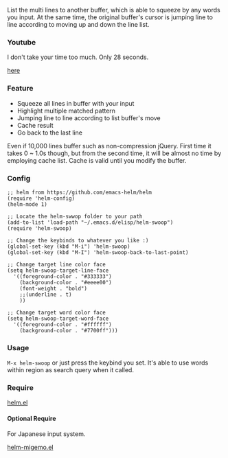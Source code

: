 List the multi lines to another buffer, which is able to squeeze by any words you input. At the same time, the original buffer's cursor is jumping line to line according to moving up and down the line list.

### Youtube

I don't take your time too much. Only 28 seconds. 

[here](http://www.youtube.com/embed/Mo5OSQUM51g?rel=0)

### Feature

* Squeeze all lines in buffer with your input
* Highlight multiple matched pattern
* Jumping line to line according to list buffer's move
* Cache result
* Go back to the last line

Even if 10,000 lines buffer such as non-compression jQuery.
First time it takes 0 ~ 1.0s though, but from the second time,
it will be almost no time by employing cache list.
Cache is valid until you modify the buffer.

### Config

```elisp
;; helm from https://github.com/emacs-helm/helm
(require 'helm-config)
(helm-mode 1)

;; Locate the helm-swwop folder to your path
(add-to-list 'load-path "~/.emacs.d/elisp/helm-swoop")
(require 'helm-swoop)

;; Change the keybinds to whatever you like :)
(global-set-key (kbd "M-i") 'helm-swoop)
(global-set-key (kbd "M-I") 'helm-swoop-back-to-last-point)

;; Change target line color face
(setq helm-swoop-target-line-face
  '((foreground-color . "#333333")
    (background-color . "#eeee00")
    (font-weight . "bold")
    ;;(underline . t)
    ))

;; Change target word color face
(setq helm-swoop-target-word-face
  '((foreground-color . "#ffffff")
    (background-color . "#7700ff")))
```

### Usage

`M-x helm-swoop` or just press the keybind you set. 
It's able to use words within region as search query when it called.

### Require

[helm.el](https://github.com/emacs-helm/helm)

#### Optional Require

For Japanese input system.

[helm-migemo.el](https://github.com/emacs-helm/helm-migemo)

